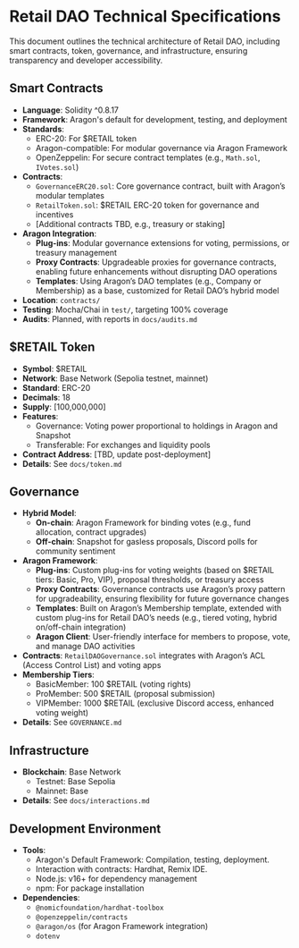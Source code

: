 # Retail DAO Technical Specifications

This document outlines the technical architecture of Retail DAO, including smart contracts, token, governance, and infrastructure, ensuring transparency and developer accessibility.

## Smart Contracts
- **Language**: Solidity ^0.8.17
- **Framework**: Aragon's default for development, testing, and deployment
- **Standards**:
  - ERC-20: For $RETAIL token
  - Aragon-compatible: For modular governance via Aragon Framework
  - OpenZeppelin: For secure contract templates (e.g., `Math.sol`, `IVotes.sol`)
- **Contracts**:
  - `GovernanceERC20.sol`: Core governance contract, built with Aragon’s modular templates
  - `RetailToken.sol`: $RETAIL ERC-20 token for governance and incentives
  - [Additional contracts TBD, e.g., treasury or staking]
- **Aragon Integration**:
  - **Plug-ins**: Modular governance extensions for voting, permissions, or treasury management
  - **Proxy Contracts**: Upgradeable proxies for governance contracts, enabling future enhancements without disrupting DAO operations
  - **Templates**: Using Aragon’s DAO templates (e.g., Company or Membership) as a base, customized for Retail DAO’s hybrid model
- **Location**: `contracts/`
- **Testing**: Mocha/Chai in `test/`, targeting 100% coverage
- **Audits**: Planned, with reports in `docs/audits.md`

## $RETAIL Token
- **Symbol**: $RETAIL
- **Network**: Base Network (Sepolia testnet, mainnet)
- **Standard**: ERC-20
- **Decimals**: 18
- **Supply**: [100,000,000]
- **Features**:
  - Governance: Voting power proportional to holdings in Aragon and Snapshot
  - Transferable: For exchanges and liquidity pools
 - **Contract Address**: [TBD, update post-deployment]
- **Details**: See `docs/token.md`

## Governance
- **Hybrid Model**:
  - **On-chain**: Aragon Framework for binding votes (e.g., fund allocation, contract upgrades)
  - **Off-chain**: Snapshot for gasless proposals, Discord polls for community sentiment
- **Aragon Framework**:
  - **Plug-ins**: Custom plug-ins for voting weights (based on $RETAIL tiers: Basic, Pro, VIP), proposal thresholds, or treasury access
  - **Proxy Contracts**: Governance contracts use Aragon’s proxy pattern for upgradeability, ensuring flexibility for future governance changes
  - **Templates**: Built on Aragon’s Membership template, extended with custom plug-ins for Retail DAO’s needs (e.g., tiered voting, hybrid on/off-chain integration)
  - **Aragon Client**: User-friendly interface for members to propose, vote, and manage DAO activities
- **Contracts**: `RetailDAOGovernance.sol` integrates with Aragon’s ACL (Access Control List) and voting apps
- **Membership Tiers**:
  - BasicMember: 100 $RETAIL (voting rights)
  - ProMember: 500 $RETAIL (proposal submission)
  - VIPMember: 1000 $RETAIL (exclusive Discord access, enhanced voting weight)
- **Details**: See `GOVERNANCE.md`

## Infrastructure
- **Blockchain**: Base Network
  - Testnet: Base Sepolia
  - Mainnet: Base
- **Details**: See `docs/interactions.md`

## Development Environment
- **Tools**:
  - Aragon's Default Framework: Compilation, testing, deployment.
  - Interaction with contracts: Hardhat, Remix IDE.
  - Node.js: v16+ for dependency management
  - npm: For package installation
- **Dependencies**:
  - `@nomicfoundation/hardhat-toolbox`
  - `@openzeppelin/contracts`
  - `@aragon/os` (for Aragon Framework integration)
  - `dotenv`